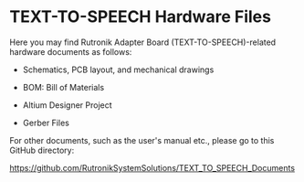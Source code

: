 # TEXT-TO-SPEECH Hardware Files

Here you may find Rutronik Adapter Board (TEXT-TO-SPEECH)-related hardware documents as follows:

- Schematics, PCB layout, and mechanical drawings

- BOM: Bill of Materials

- Altium Designer Project

- Gerber Files

  


For other documents, such as the user's manual etc., please go to this GitHub directory:

https://github.com/RutronikSystemSolutions/TEXT_TO_SPEECH_Documents
